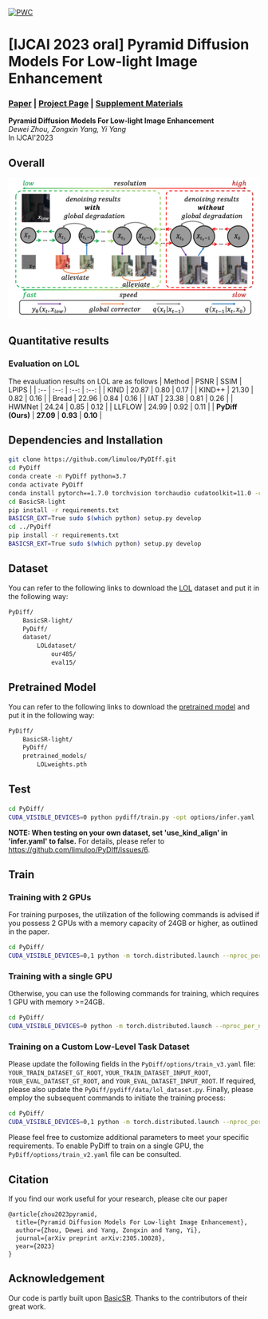 [![PWC](https://img.shields.io/endpoint.svg?url=https://paperswithcode.com/badge/pyramid-diffusion-models-for-low-light-image/low-light-image-enhancement-on-lol)](https://paperswithcode.com/sota/low-light-image-enhancement-on-lol?p=pyramid-diffusion-models-for-low-light-image)

# [IJCAI 2023 oral] Pyramid Diffusion Models For Low-light Image Enhancement
### [Paper](https://arxiv.org/pdf/2305.10028.pdf) | [Project Page](https://github.com/limuloo/PyDIff) | [Supplement Materials](https://drive.google.com/file/d/1_c5nM_bQkdDMWASpY-3aoxf_YYzfWCwf/view)
**Pyramid Diffusion Models For Low-light Image Enhancement**
<br>_Dewei Zhou, Zongxin Yang, Yi Yang_<br>
In IJCAI'2023
## Overall
![Framework](images/framework.png)

## Quantitative results
### Evaluation on LOL
The evauluation results on LOL are as follows
| Method | PSNR | SSIM | LPIPS |
| :-- | :--: | :--: | :--: |
| KIND | 20.87 | 0.80 | 0.17 |
| KIND++ | 21.30 | 0.82 | 0.16 |
| Bread | 22.96 | 0.84 | 0.16 |
| IAT | 23.38 | 0.81 | 0.26 | 
| HWMNet | 24.24 | 0.85 | 0.12 |
| LLFLOW | 24.99 | 0.92 | 0.11 |
| **PyDiff (Ours)** | **27.09** | **0.93** | **0.10** |

## Dependencies and Installation
```bash
git clone https://github.com/limuloo/PyDIff.git
cd PyDiff
conda create -n PyDiff python=3.7
conda activate PyDiff
conda install pytorch==1.7.0 torchvision torchaudio cudatoolkit=11.0 -c pytorch
cd BasicSR-light
pip install -r requirements.txt
BASICSR_EXT=True sudo $(which python) setup.py develop
cd ../PyDiff
pip install -r requirements.txt
BASICSR_EXT=True sudo $(which python) setup.py develop
```

## Dataset
You can refer to the following links to download the [LOL](https://daooshee.github.io/BMVC2018website/) dataset and put it in the following way:
```bash
PyDiff/
    BasicSR-light/
    PyDiff/
    dataset/
        LOLdataset/
            our485/
            eval15/
```

## Pretrained Model
You can refer to the following links to download the [pretrained model](https://drive.google.com/file/d/1-WScg2H0jwzVvdbw2HrXxLjs4We5A_SI/view) and put it in the following way:
```bash
PyDiff/
    BasicSR-light/
    PyDiff/
    pretrained_models/
        LOLweights.pth
```

## Test
```bash
cd PyDiff/
CUDA_VISIBLE_DEVICES=0 python pydiff/train.py -opt options/infer.yaml
```
**NOTE: When testing on your own dataset, set 'use_kind_align' in 'infer.yaml' to false.** For details, please refer to https://github.com/limuloo/PyDIff/issues/6.

## Train
### Training with 2 GPUs 

For training purposes, the utilization of the following commands is advised if you possess 2 GPUs with a memory capacity of 24GB or higher, as outlined in the paper. 

```bash
cd PyDiff/
CUDA_VISIBLE_DEVICES=0,1 python -m torch.distributed.launch --nproc_per_node=2 --master_port=22666 pydiff/train.py -opt options/train_v1.yaml --launcher pytorch
```

### Training with a single GPU 

Otherwise, you can use the following commands for training, which requires 1 GPU with memory >=24GB.

```bash
cd PyDiff/
CUDA_VISIBLE_DEVICES=0 python -m torch.distributed.launch --nproc_per_node=1 --master_port=22666 pydiff/train.py -opt options/train_v2.yaml --launcher pytorch
```

### Training on a Custom Low-Level Task Dataset

Please update the following fields in the `PyDiff/options/train_v3.yaml` file: `YOUR_TRAIN_DATASET_GT_ROOT`, `YOUR_TRAIN_DATASET_INPUT_ROOT`, `YOUR_EVAL_DATASET_GT_ROOT`, and `YOUR_EVAL_DATASET_INPUT_ROOT`. If required, please also update the `PyDiff/pydiff/data/lol_dataset.py`. Finally, please employ the subsequent commands to initiate the training process:

```bash
cd PyDiff/
CUDA_VISIBLE_DEVICES=0,1 python -m torch.distributed.launch --nproc_per_node=2 --master_port=22666 pydiff/train.py -opt options/train_v3.yaml --launcher pytorch
```

Please feel free to customize additional parameters to meet your specific requirements. To enable PyDiff to train on a single GPU, the `PyDiff/options/train_v2.yaml` file can be consulted.

## Citation
If you find our work useful for your research, please cite our paper
```
@article{zhou2023pyramid,
  title={Pyramid Diffusion Models For Low-light Image Enhancement},
  author={Zhou, Dewei and Yang, Zongxin and Yang, Yi},
  journal={arXiv preprint arXiv:2305.10028},
  year={2023}
}
```

## Acknowledgement
Our code is partly built upon [BasicSR](https://github.com/XPixelGroup/BasicSR). Thanks to the contributors of their great work.

